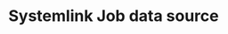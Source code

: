 # Systemlink Job data source

<!--
    TODO: Write a short description of your plugin and document any extra
    configuration that is required for development.
-->
